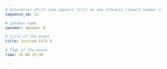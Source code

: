 ```yaml
---
# Determines which item appears first on the schedule (lowest number (0) appears first)
sequence_id: 12

# Speaker name
speaker: Speaker 8

# Title of the event
title: Invited Talk 8

# Time of the event
time: 15:00-15:30

---
```


